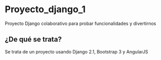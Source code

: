 # Proyecto_django_1
Proyecto Django colaborativo para probar funcionalidades y divertirnos

## ¿De qué se trata?
Se trata de un proyecto usando Django 2.1, Bootstrap 3 y AngularJS
